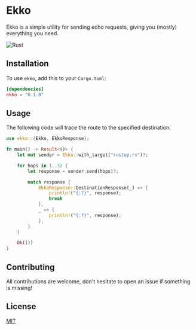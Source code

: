 # Ekko
Ekko is a simple utility for sending echo requests, giving you (mostly) everything you need.

![Rust](https://github.com/dev-bio/Ekko/workflows/Rust/badge.svg)

## Installation
To use `ekko`, add this to your `Cargo.toml`:

```toml
[dependencies]
ekko = "0.1.0"
```

## Usage
The following code will trace the route to the specified destination.
```rust
use ekko::{Ekko, EkkoResponse};

fn main() -> Result<()> {
    let mut sender = Ekko::with_target("rustup.rs")?;

    for hops in 1..32 {
        let response = sender.send(hops)?;

        match response {
            EkkoResponse::DestinationResponse(_) => {
                println!("{:?}", response);
                break
            },
            _ => {
                println!("{:?}", response);
            },
        }
    }

    Ok(())
}
```

## Contributing
All contributions are welcome, don't hesitate to open an issue if something is missing!

## License
[MIT](https://choosealicense.com/licenses/mit/)
